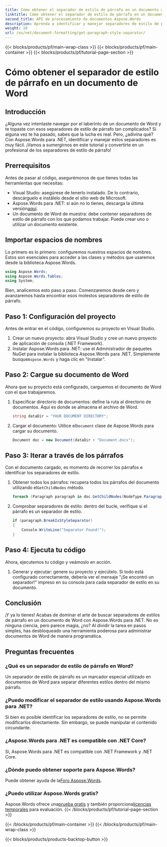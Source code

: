 ```yaml
---
title: Cómo obtener el separador de estilo de párrafo en un documento de Word
linktitle: Cómo obtener el separador de estilo de párrafo en un documento de Word
second_title: API de procesamiento de documentos Aspose.Words
description: Aprenda a identificar y manejar separadores de estilo de párrafo en documentos de Word usando Aspose.Words para .NET con este completo tutorial paso a paso.
weight: 10
url: /es/net/document-formatting/get-paragraph-style-separator/
---
```


{{< blocks/products/pf/main-wrap-class >}}
{{< blocks/products/pf/main-container >}}
{{< blocks/products/pf/tutorial-page-section >}}

# Cómo obtener el separador de estilo de párrafo en un documento de Word


## Introducción

¿Alguna vez intentaste navegar por el laberinto de un documento de Word y te topaste con esos separadores de estilo de párrafo tan complicados? Si alguna vez te ha pasado, sabes que la lucha es real. Pero, ¿adivina qué? Con Aspose.Words para .NET, identificar y manejar estos separadores es muy fácil. ¡Vamos a sumergirnos en este tutorial y convertirte en un profesional de los separadores de estilo de párrafo!

## Prerrequisitos

Antes de pasar al código, asegurémonos de que tienes todas las herramientas que necesitas:

- Visual Studio: asegúrese de tenerlo instalado. De lo contrario, descárguelo e instálelo desde el sitio web de Microsoft.
- Aspose.Words para .NET: si aún no lo tienes, descarga la última versión[aquí](https://releases.aspose.com/words/net/).
- Un documento de Word de muestra: debe contener separadores de estilo de párrafo con los que podamos trabajar. Puede crear uno o utilizar un documento existente.

## Importar espacios de nombres

Lo primero es lo primero: configuremos nuestros espacios de nombres. Estos son esenciales para acceder a las clases y métodos que usaremos desde la biblioteca Aspose.Words.

```csharp
using Aspose.Words;
using Aspose.Words.Tables;
using System;
```

Bien, analicemos esto paso a paso. Comenzaremos desde cero y avanzaremos hasta encontrar esos molestos separadores de estilo de párrafo.

## Paso 1: Configuración del proyecto

Antes de entrar en el código, configuremos su proyecto en Visual Studio.

1. Crear un nuevo proyecto: abra Visual Studio y cree un nuevo proyecto de aplicación de consola (.NET Framework).
2.  Instalar Aspose.Words para .NET: use el Administrador de paquetes NuGet para instalar la biblioteca Aspose.Words para .NET. Simplemente busque`Aspose.Words` y haga clic en "Instalar".

## Paso 2: Cargue su documento de Word

Ahora que su proyecto está configurado, carguemos el documento de Word con el que trabajaremos.

1. Especificar directorio de documentos: define la ruta al directorio de documentos. Aquí es donde se almacena el archivo de Word.

    ```csharp
    string dataDir = "YOUR DOCUMENT DIRECTORY";
    ```

2.  Cargar el documento: Utilice el`Document` clase de Aspose.Words para cargar su documento.

    ```csharp
    Document doc = new Document(dataDir + "Document.docx");
    ```

## Paso 3: Iterar a través de los párrafos

Con el documento cargado, es momento de recorrer los párrafos e identificar los separadores de estilo.

1.  Obtener todos los párrafos: recupera todos los párrafos del documento utilizando el`GetChildNodes` método.

    ```csharp
    foreach (Paragraph paragraph in doc.GetChildNodes(NodeType.Paragraph, true))
    ```

2. Comprobar separadores de estilo: dentro del bucle, verifique si el párrafo es un separador de estilo.

    ```csharp
    if (paragraph.BreakIsStyleSeparator)
    {
        Console.WriteLine("Separator Found!");
    }
    ```

## Paso 4: Ejecuta tu código

Ahora, ejecutemos tu código y veámoslo en acción.

1. Generar y ejecutar: genere su proyecto y ejecútelo. Si todo está configurado correctamente, debería ver el mensaje "¡Se encontró un separador!" impreso en su consola para cada separador de estilo en su documento.

## Conclusión

¡Y ya lo tienes! Acabas de dominar el arte de buscar separadores de estilos de párrafo en un documento de Word con Aspose.Words para .NET. No es ninguna ciencia, pero parece magia, ¿no? Al dividir la tarea en pasos simples, has desbloqueado una herramienta poderosa para administrar documentos de Word de manera programática.

## Preguntas frecuentes

### ¿Qué es un separador de estilo de párrafo en Word?
Un separador de estilo de párrafo es un marcador especial utilizado en documentos de Word para separar diferentes estilos dentro del mismo párrafo.

### ¿Puedo modificar el separador de estilo usando Aspose.Words para .NET?
Si bien es posible identificar los separadores de estilo, no se permite modificarlos directamente. Sin embargo, se puede manipular el contenido circundante.

### ¿Aspose.Words para .NET es compatible con .NET Core?
Sí, Aspose.Words para .NET es compatible con .NET Framework y .NET Core.

### ¿Dónde puedo obtener soporte para Aspose.Words?
 Puede obtener ayuda de la[Foro Aspose.Words](https://forum.aspose.com/c/words/8).

### ¿Puedo utilizar Aspose.Words gratis?
 Aspose.Words ofrece una[prueba gratis](https://releases.aspose.com/) y también proporciona[licencias temporales](https://purchase.aspose.com/temporary-license/) para evaluación.
{{< /blocks/products/pf/tutorial-page-section >}}

{{< /blocks/products/pf/main-container >}}
{{< /blocks/products/pf/main-wrap-class >}}

{{< blocks/products/products-backtop-button >}}
